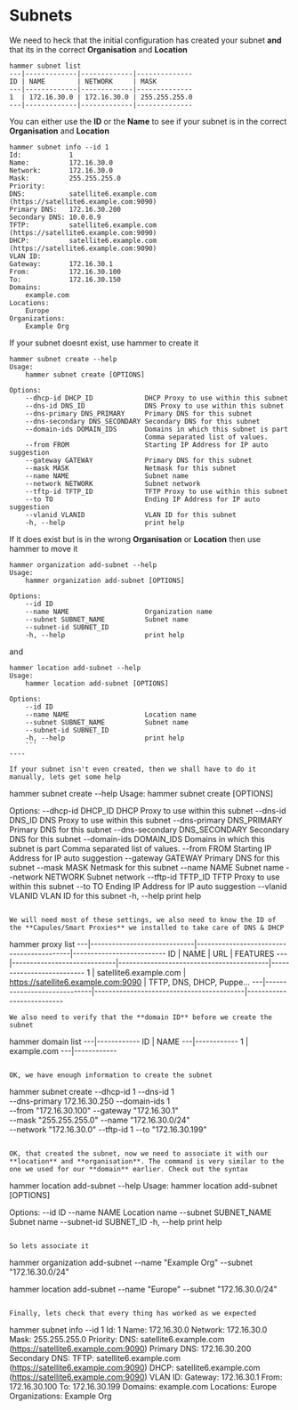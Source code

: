 # Subnets

We need to heck that the initial configuration has created your subnet **and** that its in the correct **Organisation** and **Location**

```
hammer subnet list
---|-------------|-------------|--------------
ID | NAME        | NETWORK     | MASK
---|-------------|-------------|--------------
1  | 172.16.30.0 | 172.16.30.0 | 255.255.255.0
---|-------------|-------------|--------------

```

You can either use the **ID** or the **Name** to see if your subnet is in the correct **Organisation** and **Location**


```
hammer subnet info --id 1
Id:            1
Name:          172.16.30.0
Network:       172.16.30.0
Mask:          255.255.255.0
Priority:
DNS:           satellite6.example.com (https://satellite6.example.com:9090)
Primary DNS:   172.16.30.200
Secondary DNS: 10.0.0.9
TFTP:          satellite6.example.com (https://satellite6.example.com:9090)
DHCP:          satellite6.example.com (https://satellite6.example.com:9090)
VLAN ID:
Gateway:       172.16.30.1
From:          172.16.30.100
To:            172.16.30.150
Domains:
    example.com
Locations:
    Europe
Organizations:
    Example Org

```

If your subnet doesnt exist, use hammer to create it

```
hammer subnet create --help
Usage:
    hammer subnet create [OPTIONS]

Options:
    --dhcp-id DHCP_ID             DHCP Proxy to use within this subnet
    --dns-id DNS_ID               DNS Proxy to use within this subnet
    --dns-primary DNS_PRIMARY     Primary DNS for this subnet
    --dns-secondary DNS_SECONDARY Secondary DNS for this subnet
    --domain-ids DOMAIN_IDS       Domains in which this subnet is part
                                  Comma separated list of values.
    --from FROM                   Starting IP Address for IP auto suggestion
    --gateway GATEWAY             Primary DNS for this subnet
    --mask MASK                   Netmask for this subnet
    --name NAME                   Subnet name
    --network NETWORK             Subnet network
    --tftp-id TFTP_ID             TFTP Proxy to use within this subnet
    --to TO                       Ending IP Address for IP auto suggestion
    --vlanid VLANID               VLAN ID for this subnet
    -h, --help                    print help

```

If it does exist but is in the wrong **Organisation** or **Location** then use hammer to move it

```
hammer organization add-subnet --help
Usage:
    hammer organization add-subnet [OPTIONS]

Options:
    --id ID
    --name NAME                   Organization name
    --subnet SUBNET_NAME          Subnet name
    --subnet-id SUBNET_ID
    -h, --help                    print help

```

and

```
hammer location add-subnet --help
Usage:
    hammer location add-subnet [OPTIONS]

Options:
    --id ID
    --name NAME                   Location name
    --subnet SUBNET_NAME          Subnet name
    --subnet-id SUBNET_ID
    -h, --help                    print help
    ```
----

If your subnet isn't even created, then we shall have to do it manually, lets get some help

```
hammer subnet create --help
Usage:
    hammer subnet create [OPTIONS]

Options:
    --dhcp-id DHCP_ID             DHCP Proxy to use within this subnet
    --dns-id DNS_ID               DNS Proxy to use within this subnet
    --dns-primary DNS_PRIMARY     Primary DNS for this subnet
    --dns-secondary DNS_SECONDARY Secondary DNS for this subnet
    --domain-ids DOMAIN_IDS       Domains in which this subnet is part
                                  Comma separated list of values.
    --from FROM                   Starting IP Address for IP auto suggestion
    --gateway GATEWAY             Primary DNS for this subnet
    --mask MASK                   Netmask for this subnet
    --name NAME                   Subnet name
    --network NETWORK             Subnet network
    --tftp-id TFTP_ID             TFTP Proxy to use within this subnet
    --to TO                       Ending IP Address for IP auto suggestion
    --vlanid VLANID               VLAN ID for this subnet
    -h, --help                    print help

```

We will need most of these settings, we also need to know the ID of the **Capules/Smart Proxies** we installed to take care of DNS & DHCP

```
hammer proxy list
---|-----------------------------|------------------------------------------|--------------------------
ID | NAME                        | URL                                      | FEATURES
---|-----------------------------|------------------------------------------|--------------------------
1  | satellite6.example.com | https://satellite6.example.com:9090 | TFTP, DNS, DHCP, Puppe...
---|-----------------------------|------------------------------------------|--------------------------
```
We also need to verify that the **domain ID** before we create the subnet

```
hammer domain list
---|------------
ID | NAME
---|------------
1  | example.com
---|------------
```

OK, we have enough information to create the subnet

```
hammer subnet create --dhcp-id 1 --dns-id 1  \
--dns-primary 172.16.30.250 --domain-ids 1 \
--from "172.16.30.100" --gateway "172.16.30.1"\
--mask "255.255.255.0" --name "172.16.30.0/24"\
--network "172.16.30.0" --tftp-id 1 --to "172.16.30.199"
```

OK, that created the subnet, now we need to associate it with our **location** and **organisation**. The command is very similar to the one we used for our **domain** earlier. Check out the syntax

```
 hammer location add-subnet --help
Usage:
    hammer location add-subnet [OPTIONS]

Options:
    --id ID
    --name NAME                   Location name
    --subnet SUBNET_NAME          Subnet name
    --subnet-id SUBNET_ID
    -h, --help                    print help

```

So lets associate it

```
hammer organization add-subnet --name "Example Org" --subnet "172.16.30.0/24"

hammer location add-subnet --name "Europe" --subnet "172.16.30.0/24"
```

Finally, lets check that every thing has worked as we expected

```
hammer subnet info --id 1
Id:            1
Name:          172.16.30.0
Network:       172.16.30.0
Mask:          255.255.255.0
Priority:
DNS:           satellite6.example.com (https://satellite6.example.com:9090)
Primary DNS:   172.16.30.200
Secondary DNS:
TFTP:          satellite6.example.com (https://satellite6.example.com:9090)
DHCP:          satellite6.example.com (https://satellite6.example.com:9090)
VLAN ID:
Gateway:       172.16.30.1
From:          172.16.30.100
To:            172.16.30.199
Domains:
    example.com
Locations:
    Europe
Organizations:
    Example Org

```


